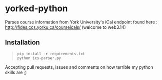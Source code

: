# yorked-python
Parses course information from York University's iCal endpoint found here : http://fides.ccs.yorku.ca/courseicals/ (welcome to web3.14)

## Installation

> `pip install -r requirements.txt`  
> `python ics-parser.py`

Accepting pull requests, issues and comments on how terrible my python skills are ;)
